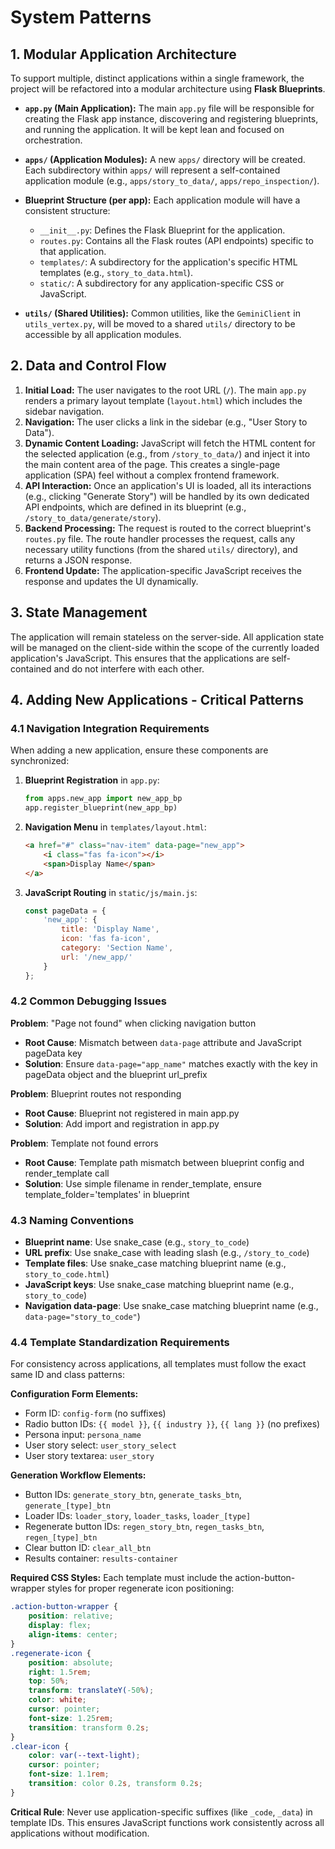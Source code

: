 # System Patterns

## 1. Modular Application Architecture

To support multiple, distinct applications within a single framework, the project will be refactored into a modular architecture using **Flask Blueprints**.

-   **`app.py` (Main Application):** The main `app.py` file will be responsible for creating the Flask app instance, discovering and registering blueprints, and running the application. It will be kept lean and focused on orchestration.

-   **`apps/` (Application Modules):** A new `apps/` directory will be created. Each subdirectory within `apps/` will represent a self-contained application module (e.g., `apps/story_to_data/`, `apps/repo_inspection/`).

-   **Blueprint Structure (per app):** Each application module will have a consistent structure:
    -   `__init__.py`: Defines the Flask Blueprint for the application.
    -   `routes.py`: Contains all the Flask routes (API endpoints) specific to that application.
    -   `templates/`: A subdirectory for the application's specific HTML templates (e.g., `story_to_data.html`).
    -   `static/`: A subdirectory for any application-specific CSS or JavaScript.

-   **`utils/` (Shared Utilities):** Common utilities, like the `GeminiClient` in `utils_vertex.py`, will be moved to a shared `utils/` directory to be accessible by all application modules.

## 2. Data and Control Flow

1.  **Initial Load:** The user navigates to the root URL (`/`). The main `app.py` renders a primary layout template (`layout.html`) which includes the sidebar navigation.
2.  **Navigation:** The user clicks a link in the sidebar (e.g., "User Story to Data").
3.  **Dynamic Content Loading:** JavaScript will fetch the HTML content for the selected application (e.g., from `/story_to_data/`) and inject it into the main content area of the page. This creates a single-page application (SPA) feel without a complex frontend framework.
4.  **API Interaction:** Once an application's UI is loaded, all its interactions (e.g., clicking "Generate Story") will be handled by its own dedicated API endpoints, which are defined in its blueprint (e.g., `/story_to_data/generate/story`).
5.  **Backend Processing:** The request is routed to the correct blueprint's `routes.py` file. The route handler processes the request, calls any necessary utility functions (from the shared `utils/` directory), and returns a JSON response.
6.  **Frontend Update:** The application-specific JavaScript receives the response and updates the UI dynamically.

## 3. State Management

The application will remain stateless on the server-side. All application state will be managed on the client-side within the scope of the currently loaded application's JavaScript. This ensures that the applications are self-contained and do not interfere with each other.

## 4. Adding New Applications - Critical Patterns

### 4.1 Navigation Integration Requirements

When adding a new application, ensure these components are synchronized:

1. **Blueprint Registration** in `app.py`:
   ```python
   from apps.new_app import new_app_bp
   app.register_blueprint(new_app_bp)
   ```

2. **Navigation Menu** in `templates/layout.html`:
   ```html
   <a href="#" class="nav-item" data-page="new_app">
       <i class="fas fa-icon"></i>
       <span>Display Name</span>
   </a>
   ```

3. **JavaScript Routing** in `static/js/main.js`:
   ```javascript
   const pageData = {
       'new_app': { 
           title: 'Display Name', 
           icon: 'fas fa-icon', 
           category: 'Section Name', 
           url: '/new_app/' 
       }
   };
   ```

### 4.2 Common Debugging Issues

**Problem**: "Page not found" when clicking navigation button
- **Root Cause**: Mismatch between `data-page` attribute and JavaScript pageData key
- **Solution**: Ensure `data-page="app_name"` matches exactly with the key in pageData object and the blueprint url_prefix

**Problem**: Blueprint routes not responding
- **Root Cause**: Blueprint not registered in main app.py
- **Solution**: Add import and registration in app.py

**Problem**: Template not found errors
- **Root Cause**: Template path mismatch between blueprint config and render_template call
- **Solution**: Use simple filename in render_template, ensure template_folder='templates' in blueprint

### 4.3 Naming Conventions

- **Blueprint name**: Use snake_case (e.g., `story_to_code`)
- **URL prefix**: Use snake_case with leading slash (e.g., `/story_to_code`)
- **Template files**: Use snake_case matching blueprint name (e.g., `story_to_code.html`)
- **JavaScript keys**: Use snake_case matching blueprint name (e.g., `story_to_code`)
- **Navigation data-page**: Use snake_case matching blueprint name (e.g., `data-page="story_to_code"`)

### 4.4 Template Standardization Requirements

For consistency across applications, all templates must follow the exact same ID and class patterns:

**Configuration Form Elements:**
- Form ID: `config-form` (no suffixes)
- Radio button IDs: `{{ model }}`, `{{ industry }}`, `{{ lang }}` (no prefixes)
- Persona input: `persona_name`
- User story select: `user_story_select`
- User story textarea: `user_story`

**Generation Workflow Elements:**
- Button IDs: `generate_story_btn`, `generate_tasks_btn`, `generate_[type]_btn`
- Loader IDs: `loader_story`, `loader_tasks`, `loader_[type]`
- Regenerate button IDs: `regen_story_btn`, `regen_tasks_btn`, `regen_[type]_btn`
- Clear button ID: `clear_all_btn`
- Results container: `results-container`

**Required CSS Styles:**
Each template must include the action-button-wrapper styles for proper regenerate icon positioning:
```css
.action-button-wrapper {
    position: relative;
    display: flex;
    align-items: center;
}
.regenerate-icon {
    position: absolute;
    right: 1.5rem;
    top: 50%;
    transform: translateY(-50%);
    color: white;
    cursor: pointer;
    font-size: 1.25rem;
    transition: transform 0.2s;
}
.clear-icon {
    color: var(--text-light);
    cursor: pointer;
    font-size: 1.1rem;
    transition: color 0.2s, transform 0.2s;
}
```

**Critical Rule**: Never use application-specific suffixes (like `_code`, `_data`) in template IDs. This ensures JavaScript functions work consistently across all applications without modification.
